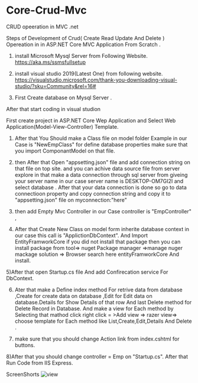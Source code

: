 # Core-Crud-Mvc
 CRUD opeeration in MVC .net 

Steps of Development of Crud( Create Read Update And Delete ) Opereation in in ASP.NET Core MVC Application From Scratch .

1) install Microsoft Mysql Server from Following Website.
 https://aka.ms/ssmsfullsetup
 
2) install visual studio 2019(Latest One) from following website.
 https://visualstudio.microsoft.com/thank-you-downloading-visual-studio/?sku=Community&rel=16#
 
 3) First Create database on Mysql Server .


After that start coding in visual studion

First create project in ASP.NET Core Wep Application
and Select Web Application(Model-View-Controller) Template.

1) After that You Should make a Class file on model folder Example in our Case is "NewEmpClass" for define database properties
make sure that you import ComponantModel on that file.

2) then After that Open "appsetting.json" file and add connection string on that file on top site. and you can  achive data source file from 
server explore in that make a data connection through sql server from giveing your server name in our case server name is DESKTOP-OM7GI2I 
and select database . After that your data connection is done so go to data connectioon property and copy connection string and copy it to
"appsetting.json" file on myconnection:"here"

3) then add Empty Mvc Controller in our Case controller is "EmpController" ,

4) After that Create New Class on model form inherite database context in our case this call is "ApplictionDbContext". And Import EntityFramworkCore
if you did not install that package then you can install package from tool=> nuget Package manager =>manage nuger mackage solution => Browser search here 
entityFramworkCore And install.

5)After that open Startup.cs file And add Confirecation service For DbContext.

6) Ater that make a Define index method For retrive data from database ,Create for create data on database ,Edit for Edit data on database.Details for Show Details 
of that row And last Delete method for Delete Record in Database. And make a view for Each method by Selecting that mathod click right click = >Add view => razer view=>  choose template for Each method like List,Create,Edit,Details And Delete .

7) make sure that you should change Action link from index.cshtml for buttons.

8)After that you should change controller = Emp on "Startup.cs".
After that Run Code  from  IIS Express.

ScreenShorts
![view](https://user-images.githubusercontent.com/32159491/103169863-87130700-4865-11eb-9836-3273c98586dd.png)







 
 

